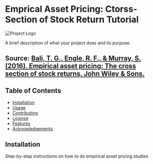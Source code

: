 # Emprical Asset Pricing: Ctorss-Section of Stock Return Tutorial

![Project Logo](link-to-your-logo.png)

A brief description of what your project does and its purpose.

## Source: [Bali, T. G., Engle, R. F., & Murray, S. (2016). Empirical asset pricing: The cross section of stock returns. John Wiley & Sons.](https://www.wiley.com/en-us/Empirical+Asset+Pricing%3A+The+Cross+Section+of+Stock+Returns-p-9781118095041)

## Table of Contents

- [Installation](#installation)
- [Usage](#usage)
- [Contributing](#contributing)
- [License](#license)
- [Features](#features)
- [Acknowledgements](#acknowledgements)

## Installation

Step-by-step instructions on how to do empirical asset pricing studies
